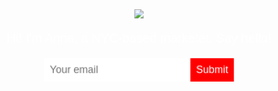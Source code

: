 <!--# SGA-0.2-->
<!DOCTYPE html>
<head>
  <title>Anna Dowlin</title>
  <style>
    body {
      text-align: center;
       background: url("http://dash.ga.co/assets/anna-bg.png");
       background-size:cover;
       background-position:center;
      color: white;
      font-family: helvetica;
    }
    p{
      font-size:22px;
      }
      input{
            border:0;
            padding: 10px; 
            font-size:18px;
            }
            input[type="submit"]{
                                  background:red;
                                  color:white;
              }
</style>
</head>
<body>
  <img src="/assets/anna.png">

  <p>Hi! I'm Anna, a NYC-based marketer. Say hello!</p>
  <input type="email" placeholder="Your email">
  <input type="submit">
</body>
